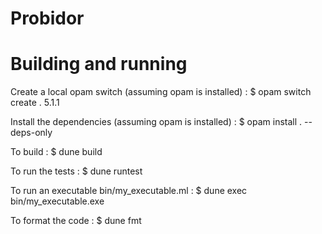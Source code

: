 # Probidor

# Building and running

Create a local opam switch (assuming opam is installed) : 
$ opam switch create . 5.1.1

Install the dependencies (assuming opam is installed) : 
$ opam install . --deps-only

To build : 
$ dune build

To run the tests : 
$ dune runtest

To run an executable bin/my_executable.ml :
$ dune exec bin/my_executable.exe

To format the code :
$ dune fmt